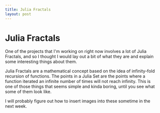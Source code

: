 ```yaml
---
title: Julia Fractals
layout: post
---
```

Julia Fractals
==============

One of the projects that I'm working on right now involves a lot of Julia Fractals, and so I thought I would lay out a bit of what they are and explain some interesting things about them.

Julia Fractals are a mathematical concept based on the idea of infinity-fold recursion of functions. The points in a Julia Set are the points where a function iterated an infinite number of times will not reach infinity. This is one of those things that seems simple and kinda boring, until you see what some of them look like.

I will probably figure out how to insert images into these sometime in the next week.
